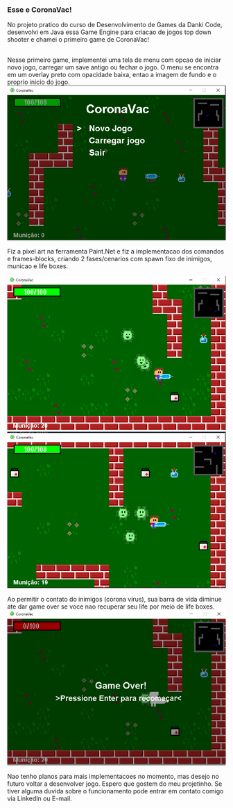 ### Esse e CoronaVac!

No projeto pratico do curso de Desenvolvimento de Games da Danki Code, desenvolvi em Java essa Game Engine para criacao de jogos top down shooter e chamei o primeiro game de CoronaVac! 

##

Nesse primeiro game, implementei uma tela de menu com opcao de iniciar novo jogo, carregar um save antigo ou fechar o jogo. O menu se encontra em um overlay preto com opacidade baixa, entao a imagem de fundo e o proprio inicio do jogo.
<img src = "img/Menu Inicial.png">

Fiz a pixel art na ferramenta Paint.Net e fiz a implementacao dos comandos e frames-blocks, criando 2 fases/cenarios com spawn fixo de inimigos, municao e life boxes.
<div>
<img src = "img/Fase 01.png">
<img src = "img/Fase 02.png">
</div>

Ao permitir o contato do inimigos (corona virus), sua barra de vida diminue ate dar game over se voce nao recuperar seu life por meio de life boxes.
<img src = "img/Game Over.png">

Nao tenho planos para mais implementacoes no momento, mas desejo no futuro voltar a desenvolver jogo. Espero que gostem do meu projetinho. Se tiver alguma duvida sobre o funcionamento pode entrar em contato comigo via LinkedIn ou E-mail.